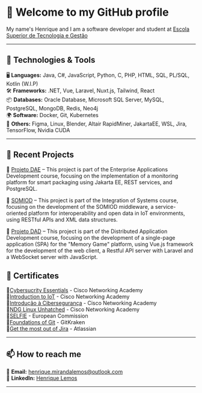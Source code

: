 # 👋 Welcome to my GitHub profile

My name's Henrique and I am a software developer and student at [Escola Superior de Tecnologia e Gestão](https://www.ipleiria.pt/estg/) 

---

## 🔧 Technologies & Tools  
🖥️ **Languages:** Java, C#, JavaScript, Python, C, PHP, HTML, SQL, PL/SQL, Kotlin (W.I.P)  
🛠️ **Frameworks:** .NET, Vue, Laravel, Nuxt.js, Tailwind, React  
📦 **Databases:** Oracle Database, Microsoft SQL Server, MySQL, PostgreSQL, MongoDB, Redis, Neo4j  
🌍 **Software:** Docker, Git, Kubernetes  
🎨 **Others:** Figma, Linux, Blender, Altair RapidMiner, JakartaEE, WSL, Jira, TensorFlow, Nvidia CUDA

---

## 📌 Recent Projects  
🔹 [Projeto DAE](https://github.com/AndreGuerra20/ProjetoDAE) – This project is part of the Enterprise Applications Development course, focusing on the implementation of a monitoring platform for smart packaging using Jakarta EE, REST services, and PostgreSQL.  

🔹 [SOMIOD](https://github.com/ddinis-pt/IS) – This project is part of the Integration of Systems course, focusing on the development of the SOMIOD middleware, a service-oriented platform for interoperability and open data in IoT environments, using RESTful APIs and XML data structures. 

🔹 [Projeto DAD](https://github.com/ddinis-pt/DAD) – This project is part of the Distributed Application Development course, focusing on the development of a single-page application (SPA) for the "Memory Game" platform, using Vue.js framework for the development of the web client, a Restful API server with Laravel and a WebSocket server with JavaScript.  

## 📜 Certificates
🔹[Cybersucrity Essentials](https://europa.eu/europass/eportfolio/screen/redirect-external?url=https%253A%252F%252F1drv.ms%252Fb%252Fc%252F8e41f3dcbc64efbd%252FEbt52dZAgV1BjP_DeZ8h81QBzY1TOej3uTrCWS8AUiTd2w%253Fe%253DF5OAgi) - Cisco Networking Academy  
🔹[Introduction to IoT](https://europa.eu/europass/eportfolio/screen/redirect-external?url=https%253A%252F%252F1drv.ms%252Fb%252Fc%252F8e41f3dcbc64efbd%252FEdzY2Kk17ytAoyWqDsx2BbsBakeiZm5CGKVb3UJNX6hQlg%253Fe%253Da6wIdu) - Cisco Networking Academy  
🔹[Introdução à Cibersegurança](https://europa.eu/europass/eportfolio/screen/redirect-external?url=https%253A%252F%252F1drv.ms%252Fb%252Fc%252F8e41f3dcbc64efbd%252FEYUDOlHahHZJswGaRmSxFFQB_4R2xz7Qf4J1eu0ZwOkd7w%253Fe%253DeOfG6A) - Cisco Networking Academy  
🔹[NDG Linux Unhatched](https://europa.eu/europass/eportfolio/screen/redirect-external?url=https%253A%252F%252F1drv.ms%252Fb%252Fc%252F8e41f3dcbc64efbd%252FEYCMgtV5DItMnyqlcvf81FUB_Iz5hQ4RXogO1Z7ioKS2nA%253Fe%253DetSRYy) - Cisco Networking Academy  
🔹[SELFIE](https://europa.eu/europass/eportfolio/screen/redirect-external?url=https%253A%252F%252F1drv.ms%252Fb%252Fc%252F8e41f3dcbc64efbd%252FESkEHLB4fWpCtxg59zBatw0BgyoB8vqfVWg2MIKQkwftPA%253Fe%253DiHR6Lq) - European Commission  
🔹[Foundations of Git](https://europa.eu/europass/eportfolio/screen/redirect-external?url=https%253A%252F%252F1drv.ms%252Fb%252Fc%252F8e41f3dcbc64efbd%252FEd9qzVDu1K9Kr4jybjWBtbUBtJJ2J1UWMeO_MNBosWMeFw%253Fe%253DbzwCYD) - GitKraken  
🔹[Get the most out of Jira](https://europa.eu/europass/eportfolio/screen/redirect-external?url=https%253A%252F%252F1drv.ms%252Fb%252Fc%252F8e41f3dcbc64efbd%252FESRaKZHYgR5Lvc_0Ag3qBUoBCU_0fWTsElTRa905vbAjPg%253Fe%253DbS4seE) - Atlassian  

---

## 📫 How to reach me  
📩 **Email:** [henrique.mirandalemos@outlook.com](mailto:henrique.mirandalemos@outlook.com)  
💼 **LinkedIn:** [Henrique Lemos](https://www.linkedin.com/in/henrique-mirandalemos/)
<!--

🌍 **Portfólio:** -->

--- 
